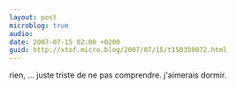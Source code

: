 ```yaml
---
layout: post
microblog: true
audio: 
date: 2007-07-15 02:00 +0200
guid: http://xtof.micro.blog/2007/07/15/t150359072.html
---
```

rien, ... juste triste de ne pas comprendre. j'aimerais dormir.
